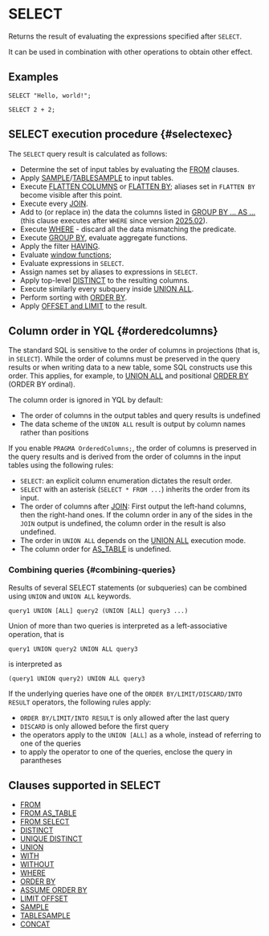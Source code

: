 <!-- markdownlint-disable blanks-around-fences -->

# SELECT

Returns the result of evaluating the expressions specified after `SELECT`.

It can be used in combination with other operations to obtain other effect.

## Examples

```yql
SELECT "Hello, world!";
```

```yql
SELECT 2 + 2;
```

## SELECT execution procedure {#selectexec}

The `SELECT` query result is calculated as follows:

* Determine the set of input tables by evaluating the [FROM](from.md) clauses.
* Apply [SAMPLE](sample.md)/[TABLESAMPLE](sample.md) to input tables.
* Execute [FLATTEN COLUMNS](../flatten.md#flatten-columns) or [FLATTEN BY](../flatten.md); aliases set in `FLATTEN BY` become visible after this point.
* Execute every [JOIN](../join.md).
* Add to (or replace in) the data the columns listed in [GROUP BY ... AS ...](../group_by.md) (this clause executes after `WHERE` since version [2025.02](../../changelog/2025.02.md#group-by-expr-alias-where)).
* Execute [WHERE](where.md) - discard all the data mismatching the predicate.
* Execute [GROUP BY](../group_by.md), evaluate aggregate functions.
* Apply the filter [HAVING](../group_by.md#having).
* Evaluate [window functions](../window.md);
* Evaluate expressions in `SELECT`.
* Assign names set by aliases to expressions in `SELECT`.
* Apply top-level [DISTINCT](distinct.md) to the resulting columns.
* Execute similarly every subquery inside [UNION ALL](union.md#union-all).
* Perform sorting with [ORDER BY](order_by.md).
* Apply [OFFSET and LIMIT](limit_offset.md) to the result.


## Column order in YQL {#orderedcolumns}

The standard SQL is sensitive to the order of columns in projections (that is, in `SELECT`). While the order of columns must be preserved in the query results or when writing data to a new table, some SQL constructs use this order.
This applies, for example, to [UNION ALL](union.md#union-all) and positional [ORDER BY](order_by.md) (ORDER BY ordinal).

The column order is ignored in YQL by default:

* The order of columns in the output tables and query results is undefined
* The data scheme of the `UNION ALL` result is output by column names rather than positions

If you enable `PRAGMA OrderedColumns;`, the order of columns is preserved in the query results and is derived from the order of columns in the input tables using the following rules:

* `SELECT`: an explicit column enumeration dictates the result order.
* `SELECT` with an asterisk (`SELECT * FROM ...`) inherits the order from its input.
* The order of columns after [JOIN](../join.md): First output the left-hand columns, then the right-hand ones. If the column order in any of the sides in the `JOIN` output is undefined, the column order in the result is also undefined.
* The order in `UNION ALL` depends on the [UNION ALL](union.md#union-all) execution mode.
* The column order for [AS_TABLE](from_as_table.md) is undefined.


### Combining queries {#combining-queries}

Results of several SELECT statements (or subqueries) can be combined using `UNION` and `UNION ALL` keywords.

```yql
query1 UNION [ALL] query2 (UNION [ALL] query3 ...)
```

Union of more than two queries is interpreted as a left-associative operation, that is

```yql
query1 UNION query2 UNION ALL query3
```

is interpreted as

```yql
(query1 UNION query2) UNION ALL query3
```

If the underlying queries have one of the `ORDER BY/LIMIT/DISCARD/INTO RESULT` operators, the following rules apply:

* `ORDER BY/LIMIT/INTO RESULT` is only allowed after the last query
* `DISCARD` is only allowed before the first query
* the operators apply to the `UNION [ALL]` as a whole, instead of referring to one of the queries
* to apply the operator to one of the queries, enclose the query in parantheses

## Clauses supported in SELECT

* [FROM](from.md)
* [FROM AS_TABLE](from_as_table.md)
* [FROM SELECT](from_select.md)
* [DISTINCT](distinct.md)
* [UNIQUE DISTINCT](unique_distinct_hints.md)
* [UNION](union.md)
* [WITH](with.md)
* [WITHOUT](without.md)
* [WHERE](where.md)
* [ORDER BY](order_by.md)
* [ASSUME ORDER BY](assume_order_by.md)
* [LIMIT OFFSET](limit_offset.md)
* [SAMPLE](sample.md)
* [TABLESAMPLE](sample.md)
* [CONCAT](concat.md)
